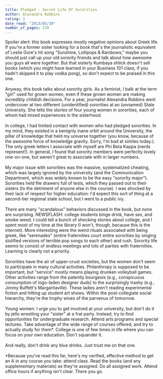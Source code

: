```yaml
---
title: Pledged - Secret Life Of Sororities
author: Alexandra Robbins
rating: 3
date_read: "2013/05/30"
number_of_pages: 370
---
```


Spoiler alert: this book expresses mostly negative opinions about Greek life. If you're a former sister looking for a book that's the journalistic equivalent of Leslie Gore's hit song "Sunshine, Lollipops & Rainbows," maybe you should just call up your old sorority friends and talk about how awesome you guys all were together. But that sisterly Kumbaya shtick doesn't sell books (which you might have learned in your Business 101 class, if you hadn't skipped it to play vodka pong), so don't expect to be praised in this one.<br/><br/>Anyway, this book talks about sorority girls. As a feminist, I balk at the term "girl" used for grown women, even if these grown women are making incredibly childish decisions. For a year, journalist Alexandra Robbins went undercover at two different (unidentified) sororities at an (unnamed) State University. She tells the stories of four young women in sororities, each of whom had mixed experiences in the sisterhood.<br/><br/>In college, I had limited contact with women who had pledged sororities. In my mind, they existed in a benignly inane orbit around the University, the pillar of knowledge that held my universe together (you know, because of the awesome force of knowledge gravity. Sorry, I'm bad at similes today.). The only greek letters I associate with myself are Phi Beta Kappa (nerds represent!). In general, I found that sorority members were perfectly lovely one-on-one, but weren't great to associate with in larger numbers. <br/><br/>My major issue with sororities was the massive, systematized cheating, which was largely ignored by the university (and the Communication Department, which was widely known to be the easy "sorority major"). Sororities held file drawers full of tests, which they passed out to their sisters (to the detriment of anyone else in the course). I was shocked by their lack of respect for higher education: I'd expect this sort of thing at a second-tier regional state school, but I went to a public ivy.<br/><br/>There are many "scandalous" behaviors discussed in the book, but none are surprising. NEWSFLASH: college students binge drink, have sex, and smoke weed. I could tell a bunch of shocking stories about college, and I spent most of my time at the library (I won't, though, because this is the internet). More interesting were the weird rituals associated with being greek, like "serenades" (entire fraternities court entire sororities by singing slutified versions of terrible pop songs to each other) and rush. Sorority life seems to consist of endless meetings and lots of parties with fraternities. Learning is clearly not a priority. <br/><br/>Sororities have the air of upper-crust societies, but the women don't seem to participate in many cultural activities. Philanthropy is supposed to be important, but "service" mostly means playing drunken volleyball games. Other activities range from the patently bourgeois (e.g., conspicuous consumption of logo-laden designer duds) to the surprisingly trashy (e.g., Jimmy Buffett's Margaritaville). These ladies aren't reading experimental fiction and hitting up student art shows. Within the post-collegiate social hierarchy, they're the trophy wives of the parvenus of tomorrow.<br/><br/>Young women: I urge you to get involved at your university, but don't do it by jello wrestling your "sister" at a frat party. Instead, try to find opportunities for undergraduate research. Attend arts programs and special lectures. Take advantage of the wide range of courses offered, and try to actually study for them*. College is one of few times in life where you can focus on your own education. Don't squander it.<br/><br/>And really, don't drink any blue drinks. Just trust me on that one.<br/><br/>*Because you've read this far, here's my verified, effective method to get an A in any course you take: attend class. Read the books (and any supplementary materials) as they're assigned. Do all assigned work. Attend office hours if anything isn't clear. There you go.